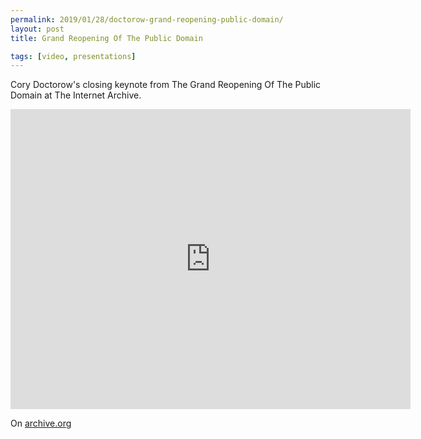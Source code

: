 ```yaml
---
permalink: 2019/01/28/doctorow-grand-reopening-public-domain/
layout: post
title: Grand Reopening Of The Public Domain

tags: [video, presentations]
---
```


Cory Doctorow's closing keynote from The Grand Reopening Of The Public Domain at
The Internet Archive.

<iframe src="https://archive.org/embed/ClosingKeynoteForGrandReopeningOfThePublicDomainCoryDoctorowAtInternetArchive_201901" width="640" height="480" frameborder="0" webkitallowfullscreen="true" mozallowfullscreen="true" allowfullscreen></iframe>

On <a href="https://archive.org/details/ClosingKeynoteForGrandReopeningOfThePublicDomainCoryDoctorowAtInternetArchive_201901">archive.org</a>
